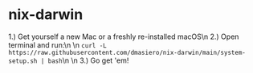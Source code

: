 # nix-darwin

1.) Get yourself a new Mac or a freshly re-installed macOS\n
2.) Open terminal and run:\n
\n
`curl -L https://raw.githubusercontent.com/dmasiero/nix-darwin/main/system-setup.sh | bash`\n
\n
3.) Go get 'em!
